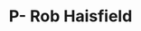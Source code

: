 ---
title: "P- Rob Haisfield"
enableToc: false # do not show a table of contents on this page
context: "Behavioral product strategist and gamification designer"
recommender:
role:
backlinks: length(file.inlinks) 
twitter: "[@RobertHaisfield](https://twitter.com/RobertHaisfield)"
website: "https://robhaisfield.com/"
---